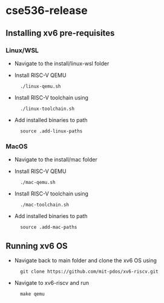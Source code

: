 # cse536-release

## Installing xv6 pre-requisites 

### Linux/WSL

- Navigate to the install/linux-wsl folder

- Install RISC-V QEMU

        ./linux-qemu.sh

- Install RISC-V toolchain using
    
        ./linux-toolchain.sh

- Add installed binaries to path
    
        source .add-linux-paths


### MacOS

- Navigate to the install/mac folder

- Install RISC-V QEMU

        ./mac-qemu.sh

- Install RISC-V toolchain using
    
        ./mac-toolchain.sh

- Add installed binaries to path
    
        source .add-mac-paths

## Running xv6 OS

- Navigate back to main folder and clone the xv6 OS using 

        git clone https://github.com/mit-pdos/xv6-riscv.git

- Navigate to xv6-riscv and run

        make qemu

